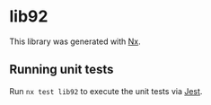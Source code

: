 # lib92

This library was generated with [Nx](https://nx.dev).


## Running unit tests

Run `nx test lib92` to execute the unit tests via [Jest](https://jestjs.io).


